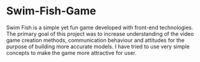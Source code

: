 # Swim-Fish-Game
Swim Fish is a simple yet fun game developed with front-end technologies. The primary goal of this project was to increase understanding of the video game creation methods, communication behaviour and attitudes for the purpose of building more accurate models.  I have tried to use very simple concepts to make the game more attractive for user.
